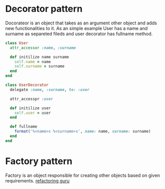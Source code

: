 # Decorator pattern
Docorateor is an object that takes as an argument other object and adds new functionalities to it.
As an simple example User has a name and surname as separeted fileds and user decorator has fullname method.
```ruby
class User
  attr_accessor :name, :surname

  def initilize name surname
    self.name = name
    self.surname = surname
  end
end

class UserDecorator
  delegate :name, :surname, to: :user

  attr_accesspr :user

  def initilize user
    self.user = user
  end

  def fullname
    format('%<name>s %<surname>s', name: name, surname: surname)
  end
end
```
# Factory pattern
Factory is an object responsible for creating other objects based on given
requirements.
[refactoring guru](https://refactoring.guru/design-patterns/factory-method/ruby/example)
